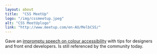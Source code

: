 ```yaml
---
layout: about
title:  "CSS MeetUp"
logo: "/img/cssmeetup.jpeg"
alt: "CSS MeetUplogo"
link: "http://www.meetup.com/en-AU/MelbCSS/"
---
```


Gave an [impromptu speech on colour accessibility](/presentations/#a11y-css) with tips for designers and front end developers. Is still referenced by the community today.
